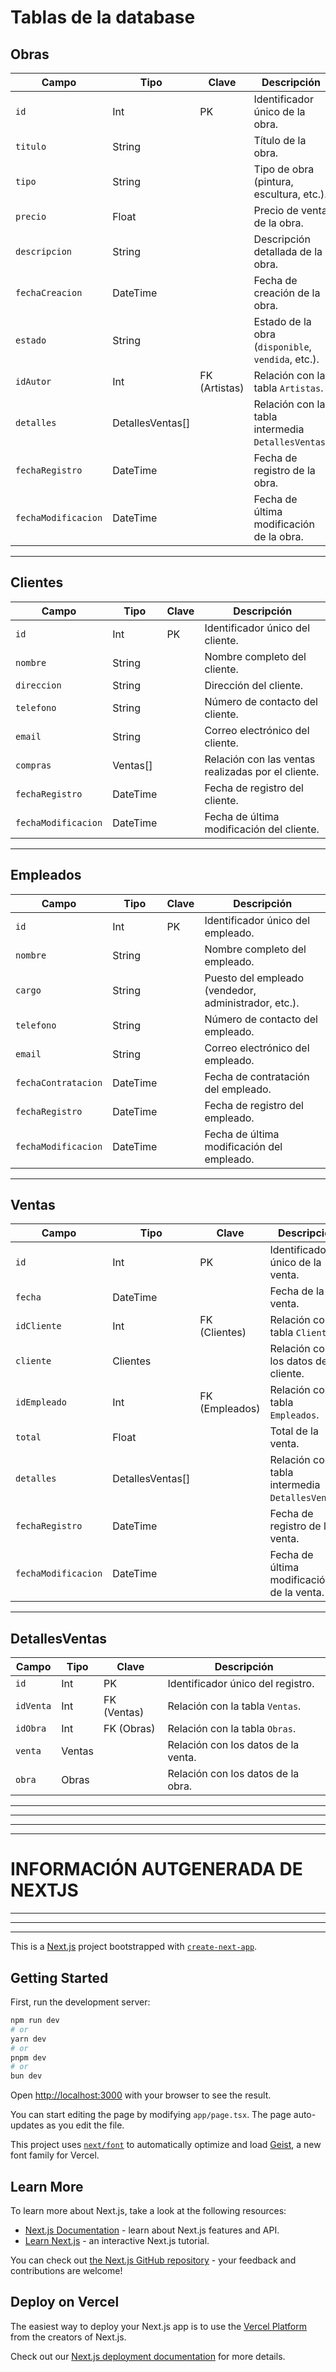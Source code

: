 
# Tablas de la database

## **Obras**

|Campo|Tipo|Clave|Descripción|
|---|---|---|---|
|`id`|Int|PK|Identificador único de la obra.|
|`titulo`|String||Título de la obra.|
|`tipo`|String||Tipo de obra (pintura, escultura, etc.).|
|`precio`|Float||Precio de venta de la obra.|
|`descripcion`|String||Descripción detallada de la obra.|
|`fechaCreacion`|DateTime||Fecha de creación de la obra.|
|`estado`|String||Estado de la obra (`disponible`, `vendida`, etc.).|
|`idAutor`|Int|FK (Artistas)|Relación con la tabla `Artistas`.|
|`detalles`|DetallesVentas[]||Relación con la tabla intermedia `DetallesVentas`.|
|`fechaRegistro`|DateTime||Fecha de registro de la obra.|
|`fechaModificacion`|DateTime||Fecha de última modificación de la obra.|

---

## **Clientes**

|Campo|Tipo|Clave|Descripción|
|---|---|---|---|
|`id`|Int|PK|Identificador único del cliente.|
|`nombre`|String||Nombre completo del cliente.|
|`direccion`|String||Dirección del cliente.|
|`telefono`|String||Número de contacto del cliente.|
|`email`|String||Correo electrónico del cliente.|
|`compras`|Ventas[]||Relación con las ventas realizadas por el cliente.|
|`fechaRegistro`|DateTime||Fecha de registro del cliente.|
|`fechaModificacion`|DateTime||Fecha de última modificación del cliente.|

---

## **Empleados**

|Campo|Tipo|Clave|Descripción|
|---|---|---|---|
|`id`|Int|PK|Identificador único del empleado.|
|`nombre`|String||Nombre completo del empleado.|
|`cargo`|String||Puesto del empleado (vendedor, administrador, etc.).|
|`telefono`|String||Número de contacto del empleado.|
|`email`|String||Correo electrónico del empleado.|
|`fechaContratacion`|DateTime||Fecha de contratación del empleado.|
|`fechaRegistro`|DateTime||Fecha de registro del empleado.|
|`fechaModificacion`|DateTime||Fecha de última modificación del empleado.|

---

## **Ventas**

|Campo|Tipo|Clave|Descripción|
|---|---|---|---|
|`id`|Int|PK|Identificador único de la venta.|
|`fecha`|DateTime||Fecha de la venta.|
|`idCliente`|Int|FK (Clientes)|Relación con la tabla `Clientes`.|
|`cliente`|Clientes||Relación con los datos del cliente.|
|`idEmpleado`|Int|FK (Empleados)|Relación con la tabla `Empleados`.|
|`total`|Float||Total de la venta.|
|`detalles`|DetallesVentas[]||Relación con la tabla intermedia `DetallesVentas`.|
|`fechaRegistro`|DateTime||Fecha de registro de la venta.|
|`fechaModificacion`|DateTime||Fecha de última modificación de la venta.|

---

## **DetallesVentas**

|Campo|Tipo|Clave|Descripción|
|---|---|---|---|
|`id`|Int|PK|Identificador único del registro.|
|`idVenta`|Int|FK (Ventas)|Relación con la tabla `Ventas`.|
|`idObra`|Int|FK (Obras)|Relación con la tabla `Obras`.|
|`venta`|Ventas||Relación con los datos de la venta.|
|`obra`|Obras||Relación con los datos de la obra.|

---

---
---
---

# INFORMACIÓN AUTGENERADA DE NEXTJS

---
---
---
This is a [Next.js](https://nextjs.org) project bootstrapped with [`create-next-app`](https://nextjs.org/docs/app/api-reference/cli/create-next-app).

## Getting Started

First, run the development server:

```bash
npm run dev
# or
yarn dev
# or
pnpm dev
# or
bun dev
```

Open [http://localhost:3000](http://localhost:3000) with your browser to see the result.

You can start editing the page by modifying `app/page.tsx`. The page auto-updates as you edit the file.

This project uses [`next/font`](https://nextjs.org/docs/app/building-your-application/optimizing/fonts) to automatically optimize and load [Geist](https://vercel.com/font), a new font family for Vercel.

## Learn More

To learn more about Next.js, take a look at the following resources:

- [Next.js Documentation](https://nextjs.org/docs) - learn about Next.js features and API.
- [Learn Next.js](https://nextjs.org/learn) - an interactive Next.js tutorial.

You can check out [the Next.js GitHub repository](https://github.com/vercel/next.js) - your feedback and contributions are welcome!

## Deploy on Vercel

The easiest way to deploy your Next.js app is to use the [Vercel Platform](https://vercel.com/new?utm_medium=default-template&filter=next.js&utm_source=create-next-app&utm_campaign=create-next-app-readme) from the creators of Next.js.

Check out our [Next.js deployment documentation](https://nextjs.org/docs/app/building-your-application/deploying) for more details.
